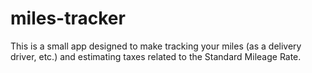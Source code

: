 # miles-tracker
This is a small app designed to make tracking your miles (as a delivery driver, etc.) and estimating taxes related to the Standard Mileage Rate.
